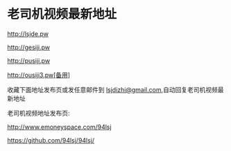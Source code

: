 # 老司机视频最新地址

http://lsjde.pw

http://gesiji.pw

http://pusiji.pw

http://ousiji3.pw[备用]

收藏下面地址发布页或发任意邮件到 lsjdizhi@gmail.com,自动回复老司机视频最新地址

老司机视频地址发布页:

http://www.emoneyspace.com/94lsj

https://github.com/94lsj/94lsj/
